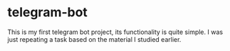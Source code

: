 # telegram-bot
This is my first telegram bot project, its functionality is quite simple. I was just repeating a task based on the material I studied earlier.
